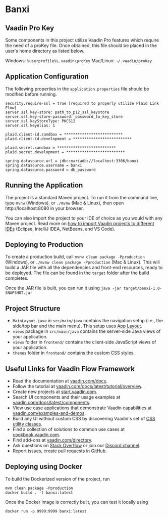 # Banxi

## Vaadin Pro Key
Some components in this project utilize Vaadin Pro features which require the need of a proKey file.
Once obtained, this file should be placed in the user's home directory as listed below.

Windows: `%userprofile%\.vaadin\proKey`
Mac/Linux: `~/.vaadin/proKey`

## Application Configuration

The following properties in the `application.properties` file should be modified before running.

```
security.require-ssl = true [required to properly utilize Plaid Link Flow]
server.ssl.key-store: path_to_p12_ssl_keystore
server.ssl.key-store-password: password_to_key_store
server.ssl.keyStoreType: PKCS12
server.ssl.keyAlias: 1

plaid.client-id.sandbox = **************************
plaid.client-id.development = **************************

plaid.secret.sandbox = **************************
plaid.secret.development = **************************

spring.datasource.url = jdbc:mariadb://localhost:3306/banxi
spring.datasource.username = banxi
spring.datasource.password = db_password
```



## Running the Application

The project is a standard Maven project. To run it from the command line,
type `mvnw` (Windows), or `./mvnw` (Mac & Linux), then open
http://localhost:8080 in your browser.

You can also import the project to your IDE of choice as you would with any
Maven project. Read more on [how to import Vaadin projects to different IDEs](https://vaadin.com/docs/latest/guide/step-by-step/importing) (Eclipse, IntelliJ IDEA, NetBeans, and VS Code).

## Deploying to Production

To create a production build, call `mvnw clean package -Pproduction` (Windows),
or `./mvnw clean package -Pproduction` (Mac & Linux).
This will build a JAR file with all the dependencies and front-end resources,
ready to be deployed. The file can be found in the `target` folder after the build completes.

Once the JAR file is built, you can run it using
`java -jar target/banxi-1.0-SNAPSHOT.jar`

## Project Structure

- `MainLayout.java` in `src/main/java` contains the navigation setup (i.e., the
  side/top bar and the main menu). This setup uses
  [App Layout](https://vaadin.com/docs/components/app-layout).
- `views` package in `src/main/java` contains the server-side Java views of your application.
- `views` folder in `frontend/` contains the client-side JavaScript views of your application.
- `themes` folder in `frontend/` contains the custom CSS styles.

## Useful Links for Vaadin Flow Framework

- Read the documentation at [vaadin.com/docs](https://vaadin.com/docs).
- Follow the tutorial at [vaadin.com/docs/latest/tutorial/overview](https://vaadin.com/docs/latest/tutorial/overview).
- Create new projects at [start.vaadin.com](https://start.vaadin.com/).
- Search UI components and their usage examples at [vaadin.com/docs/latest/components](https://vaadin.com/docs/latest/components).
- View use case applications that demonstrate Vaadin capabilities at [vaadin.com/examples-and-demos](https://vaadin.com/examples-and-demos).
- Build any UI without custom CSS by discovering Vaadin's set of [CSS utility classes](https://vaadin.com/docs/styling/lumo/utility-classes). 
- Find a collection of solutions to common use cases at [cookbook.vaadin.com](https://cookbook.vaadin.com/).
- Find add-ons at [vaadin.com/directory](https://vaadin.com/directory).
- Ask questions on [Stack Overflow](https://stackoverflow.com/questions/tagged/vaadin) or join our [Discord channel](https://discord.gg/MYFq5RTbBn).
- Report issues, create pull requests in [GitHub](https://github.com/vaadin).


## Deploying using Docker

To build the Dockerized version of the project, run

```
mvn clean package -Pproduction
docker build . -t banxi:latest
```

Once the Docker image is correctly built, you can test it locally using

```
docker run -p 9999:9999 banxi:latest
```
